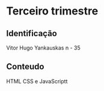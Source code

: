 # Terceiro trimestre 

## Identificação
Vitor Hugo Yankauskas
n - 35

## Conteudo
HTML CSS e JavaScriptt
